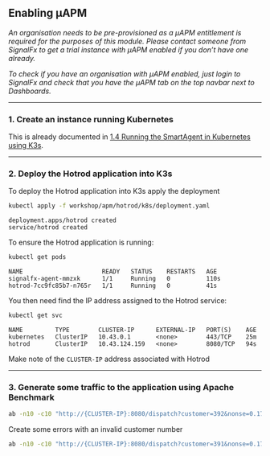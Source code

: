 ## Enabling µAPM
_An organisation needs to be pre-provisioned as a µAPM entitlement is required for the purposes of this module. Please contact someone from SignalFx to get a trial instance with µAPM enabled if you don’t have one already._

_To check if you have an organisation with µAPM enabled, just login to SignalFx and check that you have the µAPM tab on the top navbar next to Dashboards._

---

### 1. Create an instance running Kubernetes
This is already documented in [1.4 Running the SmartAgent in Kubernetes using K3s](https://signalfx.github.io/app-dev-workshop/module1/k3s/). 

---

### 2. Deploy the Hotrod application into K3s
To deploy the Hotrod application into K3s apply the deployment
  
```bash
kubectl apply -f workshop/apm/hotrod/k8s/deployment.yaml 
```


```text
deployment.apps/hotrod created
service/hotrod created
```

To ensure the Hotrod application is running:

```bash
kubectl get pods
```


```text
NAME                      READY   STATUS    RESTARTS   AGE
signalfx-agent-mmzxk      1/1     Running   0          110s
hotrod-7cc9fc85b7-n765r   1/1     Running   0          41s
```

You then need find the IP address assigned to the Hotrod service:

```bash
kubectl get svc
```


```text
NAME         TYPE        CLUSTER-IP      EXTERNAL-IP   PORT(S)    AGE
kubernetes   ClusterIP   10.43.0.1       <none>        443/TCP    25m
hotrod       ClusterIP   10.43.124.159   <none>        8080/TCP   94s
```

Make note of the `CLUSTER-IP` address associated with Hotrod

---

### 3. Generate some traffic to the application using Apache Benchmark
```bash
ab -n10 -c10 "http://{CLUSTER-IP}:8080/dispatch?customer=392&nonse=0.17041229755366172"
```

Create some errors with an invalid customer number

```bash
ab -n10 -c10 "http://{CLUSTER-IP}:8080/dispatch?customer=391&nonse=0.17041229755366172"
```
